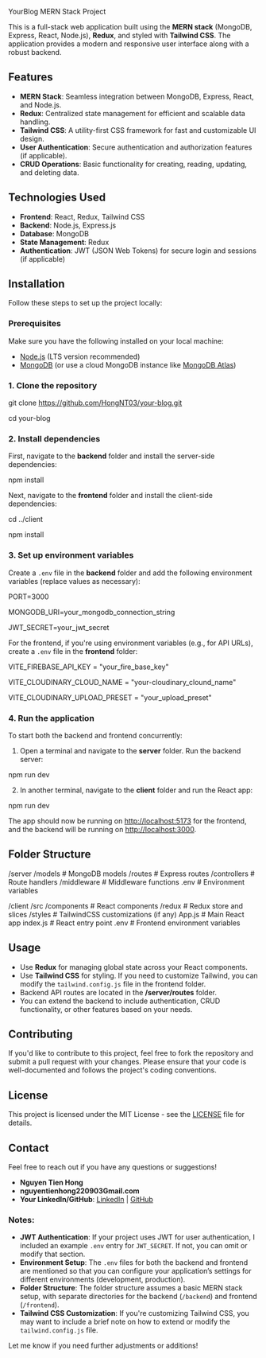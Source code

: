 YourBlog MERN Stack Project

This is a full-stack web application built using the **MERN stack** (MongoDB, Express, React, Node.js), **Redux**, and styled with **Tailwind CSS**. The application provides a modern and responsive user interface along with a robust backend.

## Features

- **MERN Stack**: Seamless integration between MongoDB, Express, React, and Node.js.
- **Redux**: Centralized state management for efficient and scalable data handling.
- **Tailwind CSS**: A utility-first CSS framework for fast and customizable UI design.
- **User Authentication**: Secure authentication and authorization features (if applicable).
- **CRUD Operations**: Basic functionality for creating, reading, updating, and deleting data.

## Technologies Used

- **Frontend**: React, Redux, Tailwind CSS
- **Backend**: Node.js, Express.js
- **Database**: MongoDB
- **State Management**: Redux
- **Authentication**: JWT (JSON Web Tokens) for secure login and sessions (if applicable)

## Installation
Follow these steps to set up the project locally:

### Prerequisites

Make sure you have the following installed on your local machine:

- [Node.js](https://nodejs.org/) (LTS version recommended)
- [MongoDB](https://www.mongodb.com/try/download/community) (or use a cloud MongoDB instance like [MongoDB Atlas](https://www.mongodb.com/cloud/atlas))

### 1. Clone the repository

git clone https://github.com/HongNT03/your-blog.git

cd your-blog

### 2. Install dependencies

First, navigate to the **backend** folder and install the server-side dependencies:

npm install


Next, navigate to the **frontend** folder and install the client-side dependencies:

cd ../client

npm install


### 3. Set up environment variables

Create a `.env` file in the **backend** folder and add the following environment variables (replace values as necessary):

PORT=3000

MONGODB_URI=your_mongodb_connection_string

JWT_SECRET=your_jwt_secret

For the frontend, if you're using environment variables (e.g., for API URLs), create a `.env` file in the **frontend** folder:


VITE_FIREBASE_API_KEY = "your_fire_base_key"

VITE_CLOUDINARY_CLOUD_NAME = "your-cloudinary_clound_name"

VITE_CLOUDINARY_UPLOAD_PRESET = "your_upload_preset"


### 4. Run the application

To start both the backend and frontend concurrently:

1. Open a terminal and navigate to the **server** folder. Run the backend server:

  npm run dev

2. In another terminal, navigate to the **client** folder and run the React app:

  npm run dev


The app should now be running on [http://localhost:5173](http://localhost:5173) for the frontend, and the backend will be running on [http://localhost:3000](http://localhost:3000).

## Folder Structure

/server
  /models        # MongoDB models
  /routes        # Express routes
  /controllers   # Route handlers
  /middleware    # Middleware functions
  .env           # Environment variables

/client
  /src
    /components  # React components
    /redux       # Redux store and slices
    /styles      # TailwindCSS customizations (if any)
    App.js       # Main React app
    index.js     # React entry point
  .env           # Frontend environment variables


## Usage

- Use **Redux** for managing global state across your React components.
- Use **Tailwind CSS** for styling. If you need to customize Tailwind, you can modify the `tailwind.config.js` file in the frontend folder.
- Backend API routes are located in the **/server/routes** folder.
- You can extend the backend to include authentication, CRUD functionality, or other features based on your needs.

## Contributing

If you'd like to contribute to this project, feel free to fork the repository and submit a pull request with your changes. Please ensure that your code is well-documented and follows the project's coding conventions.

## License

This project is licensed under the MIT License - see the [LICENSE](LICENSE) file for details.

## Contact

Feel free to reach out if you have any questions or suggestions!

- **Nguyen Tien Hong**
- **nguyentienhong220903Gmail.com**
- **Your LinkedIn/GitHub**: [LinkedIn](https://www.linkedin.com/in/hongnt) | [GitHub](https://github.com/HongNT03)


### Notes:
- **JWT Authentication**: If your project uses JWT for user authentication, I included an example `.env` entry for `JWT_SECRET`. If not, you can omit or modify that section.
- **Environment Setup**: The `.env` files for both the backend and frontend are mentioned so that you can configure your application’s settings for different environments (development, production).
- **Folder Structure**: The folder structure assumes a basic MERN stack setup, with separate directories for the backend (`/backend`) and frontend (`/frontend`).
- **Tailwind CSS Customization**: If you're customizing Tailwind CSS, you may want to include a brief note on how to extend or modify the `tailwind.config.js` file.

Let me know if you need further adjustments or additions!
